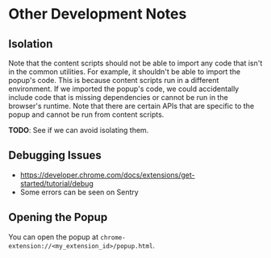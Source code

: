 # Other Development Notes

## Isolation

Note that the content scripts should not be able to import any code that isn't in the common utilities. For example, it shouldn't be able to import the popup's code. This is because content scripts run in a different environment. If we imported the popup's code, we could accidentally include code that is missing dependencies or cannot be run in the browser's runtime. Note that there are certain APIs that are specific to the popup and cannot be run from content scripts.

**TODO**: See if we can avoid isolating them.

## Debugging Issues

- <https://developer.chrome.com/docs/extensions/get-started/tutorial/debug>
- Some errors can be seen on Sentry

## Opening the Popup

You can open the popup at `chrome-extension://<my_extension_id>/popup.html`.
